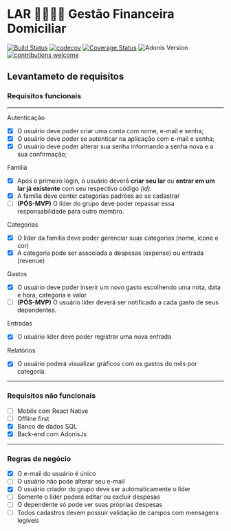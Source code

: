 # LAR 👨‍👩‍👧‍👦 Gestão Financeira Domiciliar

[![Build Status](https://api.travis-ci.org/mateus4k/lar-backend.svg?branch=master)](https://travis-ci.org/mateus4k/lar-backend)
[![codecov](https://codecov.io/gh/mateus4k/lar-backend/branch/master/graph/badge.svg)](https://codecov.io/gh/mateus4k/lar-backend)
[![Coverage Status](https://coveralls.io/repos/github/mateus4k/lar-backend/badge.svg?branch=master)](https://coveralls.io/github/mateus4k/lar-backend?branch=master)
![Adonis Version](https://img.shields.io/badge/AdonisJs-v4.1-blueviolet)
[![contributions welcome](https://img.shields.io/badge/contributions-welcome-brightgreen.svg?style=flat)](https://github.com/mateus4k/lar-backend/issues)

## Levantameto de requisitos

### Requisitos funcionais

---
Autenticação
- [x] O usuário deve poder criar uma conta com nome, e-mail e senha;
- [x] O usuário deve poder se autenticar na aplicação com e-mail e senha;
- [x] O usuário deve poder alterar sua senha informando a senha nova e a sua confirmação;

Família
- [x] Após o primeiro login, o usuário deverá **criar seu lar** ou **entrar em um lar já existente** com seu respectivo código *(id)*.
- [x] A família deve conter categorias padrões ao se cadastrar
- [ ] **(PÓS-MVP)** O líder do grupo deve poder repassar essa responsabilidade para outro membro.

Categorias
- [x] O líder da família deve poder gerenciar suas categorias (nome, ícone e cor)
- [x] A categoria pode ser associada a despesas (expense) ou entrada (revenue)

Gastos
- [x] O usuário deve poder inserir um novo gasto escolhendo uma nota, data e hora, categoria e valor
- [ ] **(PÓS-MVP)** O usuário líder deverá ser notificado a cada gasto de seus dependentes.

Entradas
- [x] O usuário líder deve poder registrar uma nova entrada

Relatórios
- [x] O usuário poderá visualizar gráficos com os gastos do mês por categoria.

---

### Requisitos não funcionais

- [ ] Mobile com React Native
- [ ] Offline first
- [x] Banco de dados SQL
- [x] Back-end com AdonisJs

---

### Regras de negócio

- [x] O e-mail do usuário é único
- [ ] O usuário não pode alterar seu e-mail
- [x] O usuário criador do grupo deve ser automaticamente o líder
- [ ] Somente o líder poderá editar ou excluir despesas
- [ ] O dependente só pode ver suas próprias despesas
- [ ] Todos cadastros devem possuir validação de campos com mensagens legíveis
